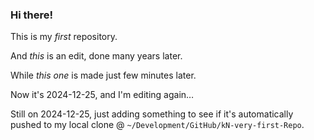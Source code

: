 ### Hi there!

This is my *first* repository.

And _this_ is an edit, done many years later.

While _this one_ is made just few minutes later.

Now it's 2024-12-25, and I'm editing again…

Still on 2024-12-25, just adding something to see if it's automatically pushed to my local clone @ `~/Development/GitHub/kN-very-first-Repo`.
